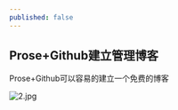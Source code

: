 ```yaml
---
published: false
---
```

## Prose+Github建立管理博客

Prose+Github可以容易的建立一个免费的博客


![2.jpg]({{site.baseurl}}/_posts/2.jpg)





